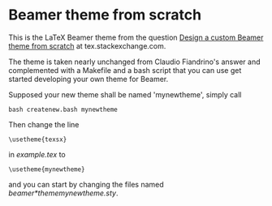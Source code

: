 # Beamer theme from scratch

This is the LaTeX Beamer theme from the question
[Design a custom Beamer theme from scratch](https://tex.stackexchange.com/questions/146529)
at tex.stackexchange.com.

The theme is taken nearly unchanged from Claudio Fiandrino's answer
and complemented with a Makefile and a bash script that you can use
get started developing your own theme for Beamer.

Supposed your new theme shall be named 'mynewtheme',
simply call

```
bash createnew.bash mynewtheme
```

Then change the line

```
\usetheme{texsx}
```

in *example.tex* to

```
\usetheme{mynewtheme}
```

and you can start by changing the files named *beamer\*thememynewtheme.sty*.
